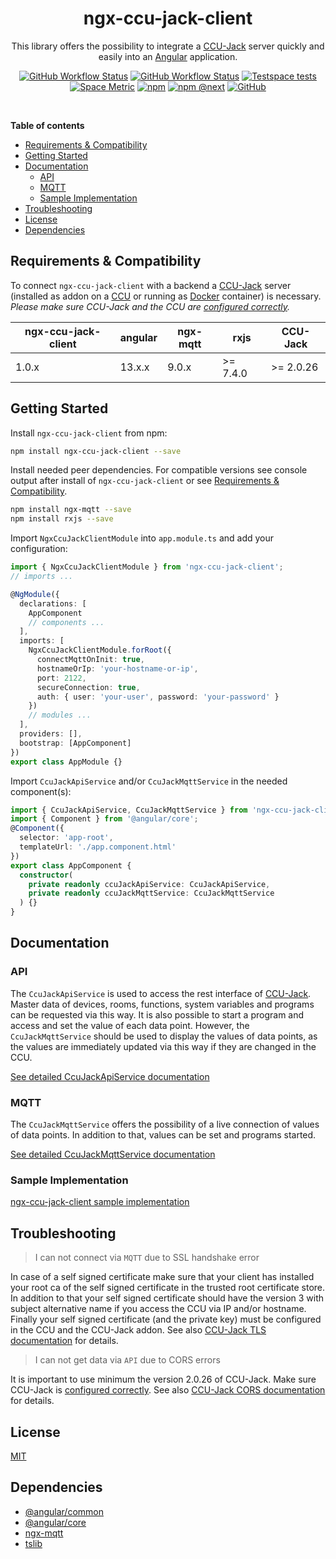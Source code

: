 <div align="center">
    <h1>ngx-ccu-jack-client</h1>
</div>

<p align="center">
This library offers the possibility to integrate a <a href="https://github.com/mdzio/ccu-jack">CCU-Jack</a> server quickly and easily into an <a href="https://angular.io/">Angular</a> application.
</p>

<p align="center">
  <a href="https://github.com/pottio/ngx-ccu-jack-client/actions/workflows/cd.yml"><img alt="GitHub Workflow Status" src="https://img.shields.io/github/workflow/status/pottio/ngx-ccu-jack-client/CD?label=build%20%28CI%29"></a>
  <a href="https://github.com/pottio/ngx-ccu-jack-client/actions/workflows/ci.yml"><img alt="GitHub Workflow Status" src="https://img.shields.io/github/workflow/status/pottio/ngx-ccu-jack-client/CI?label=deploy%20%28CD%29"></a>
  <a href="https://pottio.testspace.com/spaces/161106/"><img alt="Testspace tests" src="https://img.shields.io/testspace/tests/pottio/pottio:ngx-ccu-jack-client/master"></a>
  <a href="https://pottio.testspace.com/spaces/161106/current/Code%20Coverage?utm_campaign=badge&utm_medium=referral&utm_source=coverage"><img alt="Space Metric" src="https://pottio.testspace.com/spaces/161106/metrics/213108/badge?token=2c4e76925d37b20e82082a8d87a5dc5a1fa49049" /></a>
  <a href="https://www.npmjs.com/package/ngx-ccu-jack-client"><img alt="npm" src="https://img.shields.io/npm/v/ngx-ccu-jack-client"></a>
  <a href="https://www.npmjs.com/package/ngx-ccu-jack-client"><img alt="npm @next" src="https://img.shields.io/npm/v/ngx-ccu-jack-client/next"></a>
  <a href="https://github.com/pottio/ngx-ccu-jack-client/blob/master/LICENSE"><img alt="GitHub" src="https://img.shields.io/github/license/pottio/ngx-ccu-jack-client"></a>
</p>

<br/>

**Table of contents**

- [Requirements & Compatibility](#requirements--compatibility)
- [Getting Started](#getting-started)
- [Documentation](#documentation)
  - [API](#api)
  - [MQTT](#mqtt)
  - [Sample Implementation](#sample-implementation)
- [Troubleshooting](#troubleshooting)
- [License](#license)
- [Dependencies](#dependencies)

## Requirements & Compatibility

To connect `ngx-ccu-jack-client` with a backend a [CCU-Jack](https://github.com/mdzio/ccu-jack) server (installed as addon on a [CCU](https://homematic-ip.com/de/produkt/smart-home-zentrale-ccu3) or running as [Docker](https://www.docker.com/) container) is necessary. *Please make sure CCU-Jack and the CCU are [configured correctly](https://github.com/mdzio/ccu-jack#installation-als-add-on-auf-der-ccu).*

| ngx-ccu-jack-client | angular       | ngx-mqtt       | rxjs          |  CCU-Jack      |
| ------------------- | ------------- | -------------- | ------------- | -------------- |
| 1.0.x               | 13.x.x        | 9.0.x          | >= 7.4.0      | >= 2.0.26      |

## Getting Started

Install `ngx-ccu-jack-client` from npm:

``` bash
npm install ngx-ccu-jack-client --save
```

Install needed peer dependencies. For compatible versions see console output after install of ```ngx-ccu-jack-client``` or see [Requirements & Compatibility](#requirements--compatibility).

``` bash
npm install ngx-mqtt --save
npm install rxjs --save
```

Import `NgxCcuJackClientModule` into `app.module.ts` and add your configuration:

```typescript
import { NgxCcuJackClientModule } from 'ngx-ccu-jack-client';
// imports ...

@NgModule({
  declarations: [
    AppComponent
    // components ...
  ],
  imports: [
    NgxCcuJackClientModule.forRoot({
      connectMqttOnInit: true,
      hostnameOrIp: 'your-hostname-or-ip',
      port: 2122,
      secureConnection: true,
      auth: { user: 'your-user', password: 'your-password' }
    })
    // modules ...
  ],
  providers: [],
  bootstrap: [AppComponent]
})
export class AppModule {}
```

Import `CcuJackApiService` and/or `CcuJackMqttService` in the needed component(s):

```typescript
import { CcuJackApiService, CcuJackMqttService } from 'ngx-ccu-jack-client';
import { Component } from '@angular/core';
@Component({
  selector: 'app-root',
  templateUrl: './app.component.html'
})
export class AppComponent {
  constructor(
    private readonly ccuJackApiService: CcuJackApiService,
    private readonly ccuJackMqttService: CcuJackMqttService
  ) {}
}
```

## Documentation

### API

The `CcuJackApiService` is used to access the rest interface of [CCU-Jack](https://github.com/mdzio/ccu-jack). Master data of devices, rooms, functions, system variables and programs can be requested via this way. It is also possible to start a program and access and set the value of each data point. However, the `CcuJackMqttService` should be used to display the values of data points, as the values are immediately updated via this way if they are changed in the CCU.

[See detailed CcuJackApiService documentation](https://github.com/pottio/ngx-ccu-jack-client/blob/master/projects/ngx-ccu-jack-client/documentation-ccu-jack-api.md)

### MQTT

The `CcuJackMqttService` offers the possibility of a live connection of values of data points. In addition to that, values can be set and programs started.

[See detailed CcuJackMqttService documentation](https://github.com/pottio/ngx-ccu-jack-client/blob/master/projects/ngx-ccu-jack-client/documentation-ccu-jack-mqtt.md)

### Sample Implementation

[ngx-ccu-jack-client sample implementation](https://github.com/pottio/ngx-ccu-jack-client/tree/master/projects/sample-app)

## Troubleshooting

>I can not connect via ```MQTT``` due to SSL handshake error

In case of a self signed certificate make sure that your client has installed your root ca of the self signed certificate in the trusted root certificate store. In addition to that your self signed certificate should have the version 3 with subject alternative name if you access the CCU via IP and/or hostname. Finally your self signed certificate (and the private key) must be configured in the CCU and the CCU-Jack addon. See also [CCU-Jack TLS documentation](https://github.com/mdzio/ccu-jack#sicherer-zugriff-%C3%BCber-tls) for details.

>I can not get data via ```API``` due to CORS errors

It is important to use minimum the version 2.0.26 of CCU-Jack. Make sure CCU-Jack is [configured correctly](https://github.com/mdzio/ccu-jack#installation-als-add-on-auf-der-ccu). See also [CCU-Jack CORS documentation](https://github.com/mdzio/ccu-jack#cross-origin-resource-sharing-cors) for details.

## License

[MIT](../../LICENSE)

## Dependencies

- [@angular/common](https://github.com/angular/angular)
- [@angular/core](https://github.com/angular/angular)
- [ngx-mqtt](https://github.com/sclausen/ngx-mqtt)
- [tslib](https://github.com/microsoft/tslib)
